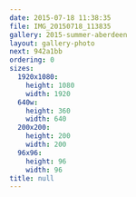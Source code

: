 ```yaml
---
date: 2015-07-18 11:38:35
file: IMG_20150718_113835
gallery: 2015-summer-aberdeen
layout: gallery-photo
next: 942a1bb
ordering: 0
sizes:
  1920x1080:
    height: 1080
    width: 1920
  640w:
    height: 360
    width: 640
  200x200:
    height: 200
    width: 200
  96x96:
    height: 96
    width: 96
title: null
---
```

